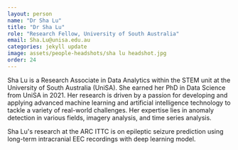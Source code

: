 ```yaml
---
layout: person
name: "Dr Sha Lu"
title: "Dr Sha Lu"
role: "Research Fellow, University of South Australia"
email: Sha.Lu@unisa.edu.au
categories: jekyll update
image: assets/people-headshots/sha lu headshot.jpg
order: 24
---
```

Sha Lu is a Research Associate in Data Analytics within the STEM unit at the University of South Australia (UniSA).  She earned her PhD in Data Science from UniSA in 2021.  Her research is driven by a passion for developing and applying advanced machine learning and artificial intelligence technology to tackle a variety of real-world challenges.  Her expertise lies in anomaly detection in various fields, imagery analysis, and time series analysis.

Sha Lu's research at the ARC ITTC is on epileptic seizure prediction using long-term intracranial EEC recordings with deep learning model.
